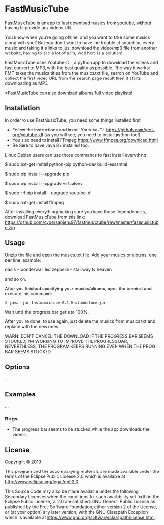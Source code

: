# FastMusicTube

FastMusicTube is an app to fast download musics from youtube, without having to provide any videos URL.

You know when you're going offline, and you want to take some musics along with you? But you don't want to have the trouble of
searching every music and taking it's links to just download the video/mp3 file from another website, having to see a lot of
ad's, well here is a solution!

FastMusicTube uses Youtube-DL, a python app to download the videos and fast convert to MP3, with the best quality as possible.
The way it works: FMT takes the musics titles from the musics.txt file, search on YouTube and collect the first video URL from the search page result
then it starts downloading as MP3.

*FastMusicTube can also download albums/full video playlists!

## Installation
In order to use FastMusicTube, you need some things installed first:
- Follow the instructions and install Youtube-DL https://github.com/ytdl-org/youtube-dl (as you will see, you need to install python too!)
- You also need to install FFmpeg https://www.ffmpeg.org/download.html
- Be Sure to have Java 8+ installed too.

Linux Debian users can use those commands to fast install everything:

$ sudo apt-get install python-pip python-dev build-essential 

$ sudo pip install --upgrade pip 

$ sudo pip install --upgrade virtualenv 

$ sudo -H pip install --upgrade youtube-dl

$ sudo apt-get install ffmpeg

After installing everything/making sure you have those dependencies, download FastMusicTube from this link:
https://github.com/cybersapiens97/fastmusictube/raw/master/fastmusictube.zip

## Usage

Unzip the file and open the musics.txt file.
Add your musics or albums, one per line, example:

oasis - wonderwall
led zeppelin - stairway to heaven

and so on.

After you finished specifying your musics/albums, open the terminal and execute this command:

    $ java -jar fastmusictube-0.1.0-standalone.jar

Wait until the progress bar get's to 100%.

After you're done, to use again, just delete the musics from musics.txt and replace with the new ones.

WARN: DON'T CANCEL THE DOWNLOAD IF THE PROGRESS BAR SEEMS STUCKED, I'M WORKING TO IMPROVE THE PROGRESS BAR, NEVERTHLESS, THE PROGRAM KEEPS RUNNING EVEN WHEN THE PROG BAR SEEMS STUCKED.
## Options

...

## Examples

...

### Bugs

- The progress bar seems to be stucked while the app downloads the videos.

## License

Copyright © 2019

This program and the accompanying materials are made available under the
terms of the Eclipse Public License 2.0 which is available at
http://www.eclipse.org/legal/epl-2.0.

This Source Code may also be made available under the following Secondary
Licenses when the conditions for such availability set forth in the Eclipse
Public License, v. 2.0 are satisfied: GNU General Public License as published by
the Free Software Foundation, either version 2 of the License, or (at your
option) any later version, with the GNU Classpath Exception which is available
at https://www.gnu.org/software/classpath/license.html.
